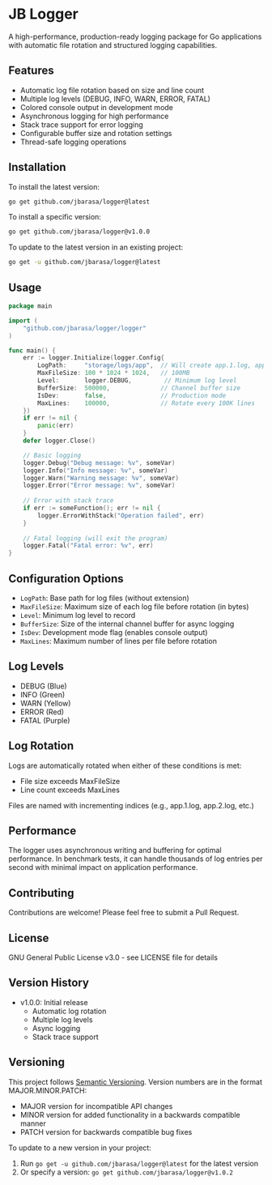 # JB Logger

A high-performance, production-ready logging package for Go applications with automatic file rotation and structured logging capabilities.

## Features

- Automatic log file rotation based on size and line count
- Multiple log levels (DEBUG, INFO, WARN, ERROR, FATAL)
- Colored console output in development mode
- Asynchronous logging for high performance
- Stack trace support for error logging
- Configurable buffer size and rotation settings
- Thread-safe logging operations

## Installation

To install the latest version:
```bash
go get github.com/jbarasa/logger@latest
```

To install a specific version:
```bash
go get github.com/jbarasa/logger@v1.0.0
```

To update to the latest version in an existing project:
```bash
go get -u github.com/jbarasa/logger@latest
```

## Usage

```go
package main

import (
    "github.com/jbarasa/logger/logger"
)

func main() {
    err := logger.Initialize(logger.Config{
        LogPath:     "storage/logs/app",  // Will create app.1.log, app.2.log, etc.
        MaxFileSize: 100 * 1024 * 1024,   // 100MB
        Level:       logger.DEBUG,         // Minimum log level
        BufferSize:  500000,              // Channel buffer size
        IsDev:       false,               // Production mode
        MaxLines:    100000,              // Rotate every 100K lines
    })
    if err != nil {
        panic(err)
    }
    defer logger.Close()

    // Basic logging
    logger.Debug("Debug message: %v", someVar)
    logger.Info("Info message: %v", someVar)
    logger.Warn("Warning message: %v", someVar)
    logger.Error("Error message: %v", someVar)
    
    // Error with stack trace
    if err := someFunction(); err != nil {
        logger.ErrorWithStack("Operation failed", err)
    }
    
    // Fatal logging (will exit the program)
    logger.Fatal("Fatal error: %v", err)
}
```

## Configuration Options

- `LogPath`: Base path for log files (without extension)
- `MaxFileSize`: Maximum size of each log file before rotation (in bytes)
- `Level`: Minimum log level to record
- `BufferSize`: Size of the internal channel buffer for async logging
- `IsDev`: Development mode flag (enables console output)
- `MaxLines`: Maximum number of lines per file before rotation

## Log Levels

- DEBUG (Blue)
- INFO (Green)
- WARN (Yellow)
- ERROR (Red)
- FATAL (Purple)

## Log Rotation

Logs are automatically rotated when either of these conditions is met:
- File size exceeds MaxFileSize
- Line count exceeds MaxLines

Files are named with incrementing indices (e.g., app.1.log, app.2.log, etc.)

## Performance

The logger uses asynchronous writing and buffering for optimal performance. In benchmark tests, it can handle thousands of log entries per second with minimal impact on application performance.

## Contributing

Contributions are welcome! Please feel free to submit a Pull Request.

## License

GNU General Public License v3.0 - see LICENSE file for details

## Version History

- v1.0.0: Initial release
  - Automatic log rotation
  - Multiple log levels
  - Async logging
  - Stack trace support

## Versioning

This project follows [Semantic Versioning](https://semver.org/). Version numbers are in the format MAJOR.MINOR.PATCH:
- MAJOR version for incompatible API changes
- MINOR version for added functionality in a backwards compatible manner
- PATCH version for backwards compatible bug fixes

To update to a new version in your project:
1. Run `go get -u github.com/jbarasa/logger@latest` for the latest version
2. Or specify a version: `go get github.com/jbarasa/logger@v1.0.2`
